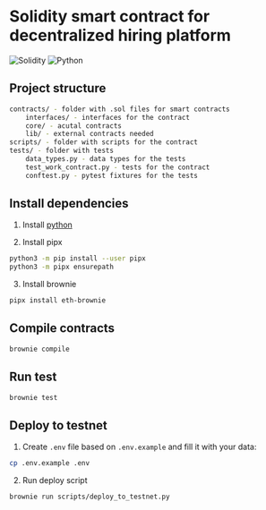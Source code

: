 # Solidity smart contract for decentralized hiring platform 

![Solidity](https://img.shields.io/badge/Solidity-%23363636.svg?style=for-the-badge&logo=solidity&logoColor=white)
![Python](https://img.shields.io/badge/python-3670A0?style=for-the-badge&logo=python&logoColor=ffdd54)

## Project structure

```bash
contracts/ - folder with .sol files for smart contracts
    interfaces/ - interfaces for the contract
    core/ - acutal contracts
    lib/ - external contracts needed 
scripts/ - folder with scripts for the contract
tests/ - folder with tests
    data_types.py - data types for the tests
    test_work_contract.py - tests for the contract
    conftest.py - pytest fixtures for the tests
```

## Install dependencies

1. Install [python](https://www.python.org/downloads/)

2. Install pipx
```bash
python3 -m pip install --user pipx
python3 -m pipx ensurepath
```

3. Install brownie
```bash
pipx install eth-brownie
```

## Compile contracts

```bash
brownie compile
```

## Run test

```bash
brownie test
```

## Deploy to testnet

1. Create `.env` file based on `.env.example` and fill it with your data:
```bash
cp .env.example .env
```

2. Run deploy script
```bash
brownie run scripts/deploy_to_testnet.py
```
